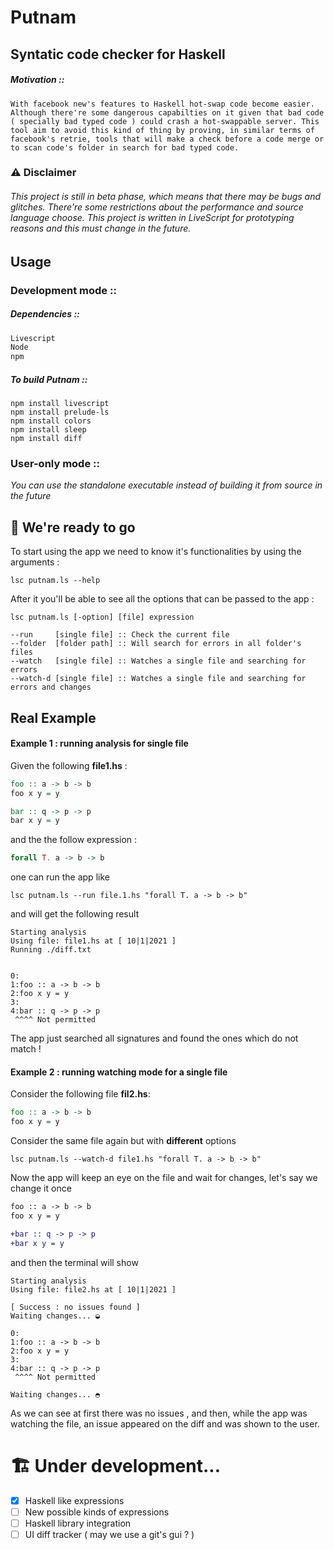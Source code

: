 # Putnam

## Syntatic code checker for Haskell

##### Motivation :: 
``
With facebook new's features to Haskell hot-swap code become easier. Although there're some dangerous capabilties on it given that bad code ( specially bad typed code ) could crash a hot-swappable server. This tool aim to avoid this kind of thing by proving, in similar terms of facebook's retrie, tools that will make a check before a code merge or to scan code's folder in search for bad typed code. 
`` 

### ⚠️ Disclaimer
###### This project is still in beta phase, which means that there may be bugs and glitches. There're some restrictions about the performance and source language choose. This project is written in LiveScript for prototyping reasons and this must change in the future. 

## Usage

### Development mode :: 

##### Dependencies :: 
```powershell  
Livescript
Node
npm 
```

##### To build Putnam :: 
```poweshell 
npm install livescript
npm install prelude-ls
npm install colors
npm install sleep
npm install diff 
```

### User-only mode :: 

*You can use the standalone executable instead of building it from source in the future* 

## 🎉 We're ready to go 
To start using the app we need to know it's functionalities by using the arguments :
```console
lsc putnam.ls --help
```
After it you'll be able to see all the options that can be passed to the app : 
```console
lsc putnam.ls [-option] [file] expression 

--run     [single file] :: Check the current file  
--folder  [folder path] :: Will search for errors in all folder's files
--watch   [single file] :: Watches a single file and searching for errors
--watch-d [single file] :: Watches a single file and searching for errors and changes
```

## Real Example
#### Example 1 : running analysis for single file 

Given the following **file1.hs** : 

```haskell
foo :: a -> b -> b
foo x y = y 

bar :: q -> p -> p
bar x y = y 
```

and the the follow expression :
```haskell
forall T. a -> b -> b
```

one can run the app like 
```console
lsc putnam.ls --run file.1.hs "forall T. a -> b -> b"
```

and will get the following result 
```
Starting analysis
Using file: file1.hs at [ 10|1|2021 ]
Running ./diff.txt


0: 
1:foo :: a -> b -> b
2:foo x y = y
3:
4:bar :: q -> p -> p
 ^^^^ Not permitted
```

The app just searched all signatures and found the ones which do not match !

#### Example 2 : running watching mode for a single file

Consider the following file **fil2.hs**:

```haskell
foo :: a -> b -> b
foo x y = y 
```

Consider the same file again but with **different** options   

```console
lsc putnam.ls --watch-d file1.hs "forall T. a -> b -> b"
```
 Now the app will keep an eye on the file and wait for changes, let's say we change it once
 
```diff
foo :: a -> b -> b
foo x y = y 

+bar :: q -> p -> p
+bar x y = y 
```

and then the terminal will show

```
Starting analysis
Using file: file2.hs at [ 10|1|2021 ]

[ Success : no issues found ]
Waiting changes... ◒

0:
1:foo :: a -> b -> b
2:foo x y = y
3:
4:bar :: q -> p -> p
 ^^^^ Not permitted

Waiting changes... ◓
```

As we can see at first there was no issues , and then, while the app was watching the file, an issue appeared on the diff and was shown to the user. 

# 🏗️ Under development...
- [X] Haskell like expressions 
- [ ] New possible kinds of expressions
- [ ] Haskell library integration 
- [ ] UI diff tracker ( may we use a git's gui ? ) 
